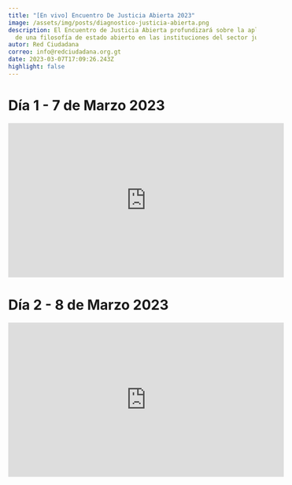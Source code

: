 ```yaml
---
title: "[En vivo] Encuentro De Justicia Abierta 2023"
image: /assets/img/posts/diagnostico-justicia-abierta.png
description: El Encuentro de Justicia Abierta profundizará sobre la aplicación
  de una filosofía de estado abierto en las instituciones del sector justicia.
autor: Red Ciudadana
correo: info@redciudadana.org.gt
date: 2023-03-07T17:09:26.243Z
highlight: false
---
```

# D﻿ía 1 - 7 de Marzo 2023

<iframe src="https://www.facebook.com/plugins/video.php?height=314&href=https%3A%2F%2Fwww.facebook.com%2FRedciudadanagt%2Fvideos%2F1585407181977241%2F&show_text=false&width=560&t=0" width="560" height="314" style="border:none;overflow:hidden" scrolling="no" frameborder="0" allowfullscreen="true" allow="autoplay; clipboard-write; encrypted-media; picture-in-picture; web-share" allowFullScreen="true"></iframe>

# D﻿ía 2 - 8 de Marzo 2023

<iframe src="https://www.facebook.com/plugins/video.php?height=314&href=https%3A%2F%2Fwww.facebook.com%2FRedciudadanagt%2Fvideos%2F941559080186396%2F&show_text=false&width=560&t=0" width="560" height="314" style="border:none;overflow:hidden" scrolling="no" frameborder="0" allowfullscreen="true" allow="autoplay; clipboard-write; encrypted-media; picture-in-picture; web-share" allowFullScreen="true"></iframe>